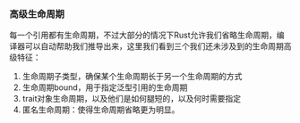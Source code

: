 ### 高级生命周期

每一个引用都有生命周期，不过大部分的情况下Rust允许我们省略生命周期，编译器可以自动帮助我们推导出来，这里我们看到三个我们还未涉及到的生命周期高级特征：

1. 生命周期子类型，确保某个生命周期长于另一个生命周期的方式
2. 生命周期bound，用于指定泛型引用的生命周期
3. trait对象生命周期，以及他们是如何腿短的，以及何时需要指定
4. 匿名生命周期：使得生命周期省略更为明显。

